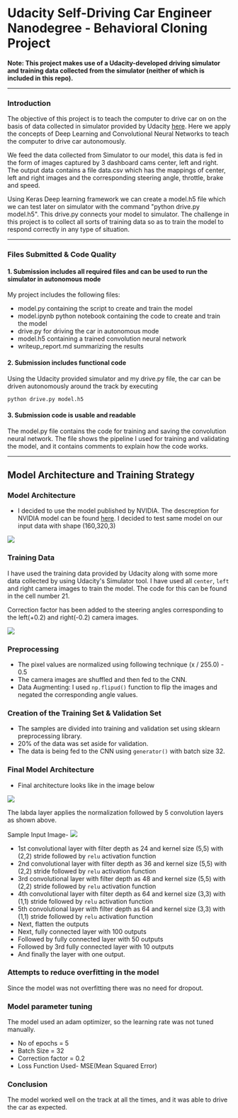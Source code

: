 # Udacity Self-Driving Car Engineer Nanodegree - Behavioral Cloning Project

**Note: This project makes use of a Udacity-developed driving simulator and training data collected from the simulator (neither of which is included in this repo).**

---

### Introduction
The objective of this project is to teach the computer to drive car on on the basis of data collected in simulator provided by Udacity [here](.amazonaws.com/video.udacity-data.com/topher/2016/December/584f6edd_data/data.zip). Here we apply the concepts of Deep Learning and Convolutional Neural Networks to teach the computer to drive car autonomously.

We feed the data collected from Simulator to our model, this data is fed in the form of images captured by 3 dashboard cams center, left and right. The output data contains a file data.csv which has the mappings of center, left and right images and the corresponding steering angle, throttle, brake and speed. 

Using Keras Deep learning framework we can create a model.h5 file which we can test later on simulator with the command "python drive.py model.h5". This drive.py connects your model to simulator. The challenge in this project is to collect all sorts of training data so as to train the model to respond correctly in any type of situation.

---

### Files Submitted & Code Quality

#### 1. Submission includes all required files and can be used to run the simulator in autonomous mode

My project includes the following files:
* model.py containing the script to create and train the model
* model.ipynb python notebook containing the code to create and train the model
* drive.py for driving the car in autonomous mode
* model.h5 containing a trained convolution neural network 
* writeup_report.md  summarizing the results

#### 2. Submission includes functional code

Using the Udacity provided simulator and my drive.py file, the car can be driven autonomously around the track by executing 
```sh
python drive.py model.h5
```

#### 3. Submission code is usable and readable

The model.py file contains the code for training and saving the convolution neural network. The file shows the pipeline I used for training and validating the model, and it contains comments to explain how the code works.

---

## Model Architecture and Training Strategy


###  Model Architecture

* I decided to use the model published by NVIDIA. The descreption for NVIDIA model can be found [here](https://images.nvidia.com/content/tegra/automotive/images/2016/solutions/pdf/end-to-end-dl-using-px.pdf). I decided to test same model on our input data with shape (160,320,3)

<img src="./images/NVIDIA.JPG">

### Training Data 

I have used the training data provided by Udacity along with some more data collected by using Udacity's Simulator tool. I have used all `center`, `left` and right camera images to train the model. The code for this can be found in the cell number 21.

Correction factor has been added to the steering angles corresponding to the left(+0.2) and right(-0.2) camera images.

<img src="./images/center_2016_12_01_13_30_48_287.jpg">

### Preprocessing

* The pixel values are normalized using following technique
    (x / 255.0) - 0.5
* The camera images are shuffled and then fed to the CNN.
* Data Augmenting: I used `np.flipud()` function to flip the images and negated the corresponding angle values.




### Creation of the Training Set & Validation Set

* The samples are divided into training and validation set using sklearn preprocessing library.
* 20% of the data was set aside for validation.
* The data is being fed to the CNN using `generator()` with batch size 32.

### Final Model Architecture

* Final architecture looks like in the image below

<img src="./images/mymodel.PNG">

The labda layer applies the normalization followed by 5 convolution layers as shown above.

Sample Input Image-
<img src="./images/center_2016_12_01_13_32_53_357.jpg">   


* 1st convolutional layer with filter depth as 24 and kernel size (5,5) with (2,2) stride followed by `relu` activation function
* 2nd convolutional layer with filter depth as 36 and kernel size (5,5) with (2,2) stride followed by `relu` activation function
* 3rd convolutional layer with filter depth as 48 and kernel size (5,5) with (2,2) stride followed by `relu` activation function
* 4th convolutional layer with filter depth as 64 and kernel size (3,3) with (1,1) stride followed by `relu` activation function
* 5th convolutional layer with filter depth as 64 and kernel size (3,3) with (1,1) stride followed by `relu` activation function
* Next, flatten the outputs
* Next, fully connected layer with 100 outputs
* Followed by fully connected layer with 50 outputs
* Followed by 3rd fully connected layer with 10 outputs
* And finally the layer with one output.


### Attempts to reduce overfitting in the model
Since the model was not overfitting there was no need for dropout.

### Model parameter tuning
The model used an adam optimizer, so the learning rate was not tuned manually.

* No of epochs = 5
* Batch Size = 32
* Correction factor = 0.2
* Loss Function Used- MSE(Mean Squared Error)
 
### Conclusion
The model worked well on the track at all the times, and it was able to drive the car as expected.
